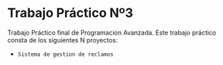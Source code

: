 # Trabajo Práctico Nº3

Trabajo Práctico final de Programacion Avanzada.
Este trabajo práctico consta de los siguientes N proyectos:
  - `Sistema de gestion de reclamos`
